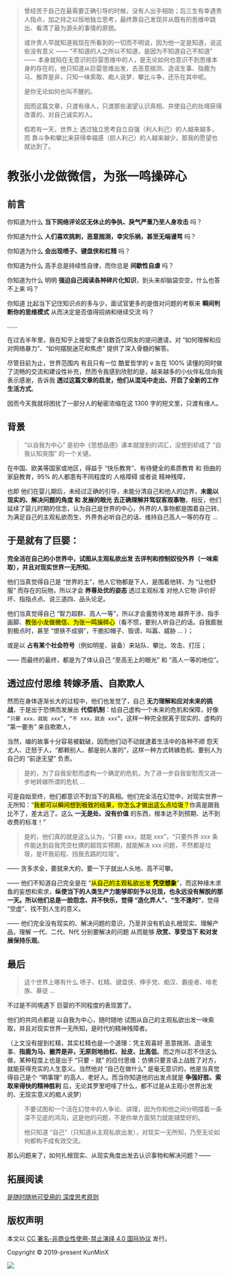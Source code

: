 > 曾经苦于自己在最需要正确引导的时候，没有人出手相助；后三生有幸遇贵人指点，加之持之以恒地独立思考，最终靠自己发现并从既有的思维中跳出、看清了最为源头的事情的原貌。
>
> 或许贵人早就知道我现在所看到的一切而不明说，因为他一定是知道，说这些没有意义 —— “不知道的人之所以不知道，是因为不知道自己不知道” —— 本身就陷在无意识的巨婴思维中的人，是无论如何也意识不到思维本身的存在的，他只知道从巨婴思维出发，去恶意揣测、造谣生事、指鹿为马、搬弄是非，只知一味索取、痴人说梦、攀比斗争，还乐在其中呢。
>
> 是你无论如何也叫不醒的。
>
> 因而这篇文章，只渡有缘人，只渡那些渴望认识真相、并使自己的处境获得改善的、对自己诚实的人。
>
> 假若有一天，世界上 透过独立思考自立自强（利人利己）的人越来越多，而 靠斗争和攀比来获得幸福感（损人利己）的人越来越少，那我的愿望也就达到了。

# 教张小龙做微信，为张一鸣操碎心

## 前言

你知道为什么 **当下网络评论区无休止的争执、戾气严重乃至人身攻击** 吗？

你知道为什么 **人们喜欢挑刺，恶意揣测，幸灾乐祸，甚至无端谩骂** 吗？

你知道为什么 **会出现喷子、键盘侠和杠精** 吗？

你知道为什么 高手总是持续性自律，而你总是 **间歇性自虐** 吗？

你知道为什么 明明 **强迫自己阅读各种碎片化知识**，到头来却脑袋空空，什么也答不上来 吗？

你知道 比起当下记住知识点的多与少，面试官更多的是借对问题的考察来 **瞬间判断你的思维模式** 从而决定是否值得招纳和继续交流 吗？

……

在过去半年里，我在知乎上接受了来自数百位网友的提问邀请，对 “如何理解和应对网络暴力”、“如何摆脱迷茫和焦虑” 提供了深入骨髓的解答。

尽管目前为止，世界范围内 有且只有一位 酷爱哲学的 v 友在 100% 读懂的同时做了流畅的交流和建设性补充，然而令我感到欣慰的是，越来越多的小伙伴私信向我表示感谢，告诉我 **透过这篇文章的启发，他们从混沌中走出、开启了全新的工作生活方式**。

因而今天我就将困扰了一部分人的秘密浓缩在这 1300 字的短文里，只渡有缘人。

## 背景

> “以自我为中心” 是初中《思想品德》课本就提到的词汇，没想到却成了 “自我认知突围” 的一个关键。

在中国、欧美等国家或地区，得益于 “快乐教育”、有待健全的素质教育 和 扭曲的家庭教育，95% 的人都患有不同程度的 人格障碍 或者说 精神残障，

也即 他们在婴儿期后，未经过正确的引导，未能分清自己和他人的边界，**未能以现实的、解决问题的角度 和 发展的眼光 去正确理解并驾驭客观事物**，相反，他们延续了婴儿时期的信念，认为自己是世界的中心，外界的人事物都是围着自己转、为满足自己的主观私欲而生、外界务必听自己的话、维持自己高人一等的存在 …

## 于是就有了巨婴：

**完全活在自己的小世界中，试图从主观私欲出发 去评判和控制奴役外界（一味索取），并且对现实世界一无所知**。

他们当真觉得自己是 “世界的主”，他人它物都是下人，是围着他转、为 “让他舒服” 而存在的玩物，所以才会 **养尊处优的姿态** 透过主观标准 对他人它物 评价好坏、指指点点、说三道四、品头论足。

他们当真觉得自己 “智力超群、高人一等”，所以才会蓄势待发地 越界干涉、指手画脚、<mark>教张小龙做微信、为张一鸣操碎心</mark>（看不惯，要别人听自己的话。自我膨胀到极点时，甚至 “恨铁不成钢”，干脆扣帽子、毁谤、叫嚣、威胁 … ）；

或是以 **占有某个社会符号**（例如明星、装备）来站队、攀比、攻击、打压；

—— 而最终的最终，都是为了体认自己 “至高无上的眼光” 和 “高人一等的地位”。

## 透过应付思维 转嫁矛盾、自欺欺人

然而在身体逐渐长大的过程中，他们也发觉了，自己 **无力理解和应对未来的挑战**，于是出于恐惧而发展出 **代偿机制**：给自己虚构一个未来的危机和保障，好像 `“只要 xxx，就能 xxx”`，`“不 xxx，就会 xxx”`，这样一种完全脱离于现实的、虚构的 “第一要务” 来自欺欺人，

当然，编的故事十分容易被戳破，因而他们动不动就逮着生活中的各种不顺 怨天尤人、迁怒于人，“都赖别人、都是别人害的”，这样一种方式转嫁危机、要别人为自己的 “前途无望” 负责。

> 是的，为了自我安慰而虚构一个确定的危机，为了进一步自我安慰而又进一步地转嫁所谓的危机 …

可是自始至终，他们都意识不到当下的真相。他们完全活在幻觉中，对现实世界一无所知：“<mark>我都可以瞬间想到极致的结果，你怎么才做出这么点垃圾？</mark>你真是跟我比不了，差太远了。这么 **一无是处、没有价值** 的东西，根本达不到预期、达不到收费的标准！”

> 是的，他们真的就是这么认为，“只要 xxx，就能 xxx”，“只要外界 xxx 条件能达到自我凭空杜撰的超现实预期，就能解决 xxx 问题，不然都是垃圾，是坏我前程、挡我去路的垃圾”。

—— 贪多求全，要就来大的，要一下子就出人头地、高不可攀。

—— 他们不知道自己完全是在 “<mark>从自己的主观私欲出发 **凭空想象**</mark>”，而这种缘木求鱼的妄想和索求，**纵使当下的人类生产力能够即刻予以兑现，也永远没有解脱的那一天。**所以他们总是一脸怨念、并不快乐，觉得 “造化弄人”、**“生不逢时”**，觉得 “空虚”、找不到人生的意义。

—— 他们完全没有现实的、解决问题的意识，乃至并没有机会扎根现实、理解产品，理解 一代、二代、N代 分别要解决的问题 从而能够 **欣赏、享受当下 和对发展保持乐观**。

## 最后

> 这个世界上哪有什么 喷子、杠精、键盘侠、伸手党、痴汉、霸座者、啃老族、暴徒 … 

不过是不同境遇下 巨婴的不同程度的表现罢了。

他们的共同点都是 以自我为中心，随时随地 试图从自己的主观私欲出发一味索取，并且对现实世界一无所知，是时代的精神残障者。

（上文没有提到杠精，其实杠精也是一个道理：凭主观喜好 恶意揣测、造谣生事、**指鹿为马、搬弄是非，无原则地抬杠、扯皮、比高低**。而之所以忍不住这么做，某种程度上也是出于 “只要 - 就” 的应付思维：仿佛只要言语上战胜了对方，就能获得充实的人生意义。当然他对 “自己在做什么” 是毫无意识的，他是当真觉得自己是个 “明事理” 的高人、老好人。而当你知道他的出发点就是 **争强好胜、索取来得快的精神胜利** 后，无论其罗里吧嗦了什么，都不过是从主观小世界出发的、无现实意义的痴人说梦）

> 不要试图和一个活在幻觉中的人争论、讲理，因为你和他之间分明摆着一条深不见底的鸿沟，这是他的问题，不是你单方面努力就能铺垫好的。
>
> 他只知道 “自己”（只知道从主观私欲出发），对现实一无所知，乃至无论如何都构不成有效交流。

那么问题来了，如何扎根现实、从现实角度出发去认识事物和解决问题？——

## 拓展阅读

[是随时随地可受用的 深度思考原则](https://juejin.im/post/6846687603547176974)

## 版权声明

本文以 [CC 署名-非商业性使用-禁止演绎 4.0 国际协议](https://creativecommons.org/licenses/by-nc-nd/4.0/deed.zh) 发行。

Copyright © 2019-present KunMinX

 ![](https://upload-images.jianshu.io/upload_images/57036-e761428d87e5a112.jpg?imageMogr2/auto-orient/strip%7CimageView2/2/w/1240) 
